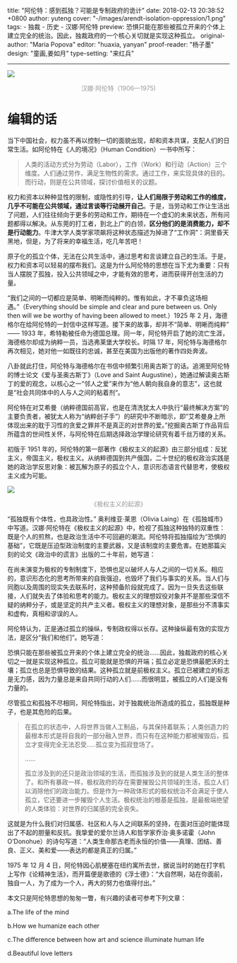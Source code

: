 title: "阿伦特：感到孤独？可能是专制政府的诡计"
date: 2018-02-13 20:38:52 +0800
author: yuteng
cover: "-/images/arendt-isolation-oppression/1.png"
tags:
    - 独裁
    - 历史
    - 汉娜·阿伦特
preview: 恐惧只能在那些被孤立开来的个体上建立完全的统治。因此，独裁政府的一个核心关切就是实现这种孤立。
original-author: "Maria Popova"
editor: "huaxia, yanyan"
proof-reader: "杨子墨"
design: "童画,姜如月"
type-setting: "来红兵"

---

![](-/images/arendt-isolation-oppression/1.png)
<center><font color=#999>汉娜·阿伦特（1906—1975)</font></center>

# 编辑的话

当下中国社会，权力虽不再以控制一切的面貌出现，却和资本共谋，支配人们的日常生活。如阿伦特在《人的境况》（Human Condition）一书中所写：

> 人类的活动方式分为劳动（Labor），工作（Work）和行动（Action）三个维度。人们通过劳作，满足生物性的需求。通过工作，来实现具体的目的。而行动，则是在公共领域，探讨价值相关的议题。

权力和资本以种种显性的限制，或隐性的引导，**让人们局限于劳动和工作的维度，几乎不可能在公共领域，通过言谈等行动展开自己**。于是，当劳动和工作让生活出了问题，人们往往倾向于更多的劳动和工作，期待在一个虚幻的未来状态，所有问题都得以解决。从东莞的打工者，到北上广的白领，**区分他们的是消费能力，却不是行动能力**。牛津大学人类学家项飙将这种状态描述为掉进了“工作洞”：洞里昏天黑地，但是，为了将来的幸福生活，吃几年苦吧！

原子化的孤立个体，无法在公共生活中，通过思考和言谈建立自己的生活。于是，权力和资本可以轻易的摆布我们。这是为什么阿伦特的思想在当下尤为重要：只有当人摆脱了孤独，投入公共领域之中，才能有效的思考，进而获得开创生活的力量。

“我们之间的一切都应是简单、明晰而纯粹的。惟有如此，才不辜负这场相遇。”（Everything should be simple and clear and pure between us. Only then will we be worthy of having been allowed to meet.）1925 年 2 月，海德格尔在给阿伦特的一封信中这样写道。接下来的故事，却并不“简单、明晰而纯粹” —— 1933 年，希特勒被任命为德国总理。同一年，阿伦特开启了她的流亡生涯，海德格尔却成为纳粹一员，当选弗莱堡大学校长。时隔 17 年，阿伦特与海德格尔再次相见，她对他一如既往的忠诚，甚至在美国为出版他的著作四处奔波。

八卦就此打住，阿伦特与海德格尔在书信中频繁引用奥古斯丁的话。追溯至阿伦特的博士论文《爱与圣奥古斯丁》（Love and Saint Augustine），她通过解读奥古斯丁的爱的观念，以核心之一“邻人之爱”来作为“他人朝向我自身的意志”，这也就是“社会共同体中的人与人之间的粘着剂“。

阿伦特在对艾希曼（纳粹德国前高官，也是在清洗犹太人中执行“最终解决方案”的主要负责者，被犹太人称为“纳粹刽子手”）的研究中不断暗示，即”艾希曼身上所体现出来的耽于习性的贪爱之罪并不是真正的对世界的爱。”挖掘奥古斯丁作品背后所蕴含的世间性关怀，与阿伦特在后期选择政治学理论研究有着千丝万缕的关系。

初版于 1951 年的，阿伦特的第一部著作《极权主义的起源》由三部分组成：反犹主义，帝国主义，极权主义。从纳粹德国到共产俄国，二十世纪的极权政治实践是她的政治学反思对象：被瓦解为原子的孤立个人，意识形态语言代替思考，使极权主义成为可能。

![](-/images/arendt-isolation-oppression/2.png)
<center><font color=#999>《极权主义的起源》</font></center>

“孤独既有个体性，也具政治性。” 奥利维亚·莱恩（Olivia Laing）在《孤独城市》中写道。汉娜·阿伦特在《极权主义的起源》中，检视了孤独这种独特的双重性：既是个人的煎熬，也是政治生活中不可回避的潮流。阿伦特将孤独描绘为“恐惧的基础”，它既是压迫型政治制度的主要武器，又是该制度的主要危害。在她那篇尖刻的论文《政治中的谎言》出版的二十年前，她写道：

在尚未演变为极权的专制制度下，恐惧也足以破坏人与人之间的一切关系。相应的，意识形态化的思考所带来的自我强迫，也毁坏了我们与事实的关系。当人们与同胞以及周围的现实失去联系时，这种预备阶段就完成了。因为一旦失去这些联接，人们就失去了体验和思考的能力。极权主义的理想奴役对象并不是那些深信不疑的纳粹分子，或是坚定的共产主义者。极权主义的理想对象，是那些分不清事实和虚构，真相和谬误的人。

阿伦特认为，正是通过孤立的操纵，专制政权得以长存。这种操纵最有效的实现方法，是区分“我们和他们”。她写道：

恐惧只能在那些被孤立开来的个体上建立完全的统治……因此，独裁政府的核心关切之一就是实现这种孤立。孤立可能就是恐惧的开端；孤立必定是恐惧最肥沃的土壤；孤立也总是恐惧导致的结果。这种孤立就是前极权主义。孤立已被建立的标志是无力感，因为力量总是来自共同行动的人们......而很明显，被孤立的人们是没有力量的。

尽管孤立和孤独不尽相同，阿伦特指出，对于独裁统治所造成的孤立，孤独既是种子，也是其危险的后果。

> 在孤立的状态中，人将世界当做人工制品，与其保持着联系；人类创造力的最根本形式是将自我的一部分融入世界，而只有在这种能力都被摧毁后，孤立才变得完全无法忍受.....孤立变为孤寂登场了。
>
> ......
>
> 孤立涉及到的还只是政治领域的生活，而孤独涉及到的就是人类生活的整体了。和所有暴政一样，极权政府的存在需要摧毁公共领域的生活，孤立人们以消除他们的政治能力。但是作为一种政体形式的极权统治不会满足于使人孤立，它还要进一步摧毁个人生活。极权统治的根基是孤独，是最极端绝望的人类体验：对世界的归属感的完全丧失。

这就是为什么我们对归属感、社区和人与人之间联系的坚持，在面对压迫时能体现出了不起的胆量和反抗。我挚爱的爱尔兰诗人和哲学家乔治·奥多诺霍（John O’Donohue）的诗句写道：“人类生命那古老而永恒的价值——真理、团结、善良、正义、美和爱——表达的都是真正的归属。”

1975 年 12 月 4 日，阿伦特因心肌梗塞在纽约寓所去世，据说当时的她在打字机上写作《论精神生活》，而开篇便是歌德的《浮士德》：“大自然啊，站在你面前，独自一人，为了成为一个人，再大的努力也值得付出。”


本文只是阿伦特思想的匆匆一瞥，有兴趣的读者可参考下列文章：

a.The life of the mind

b.How we humanize each other

c.The difference between how art and science illuminate human life

d.Beautiful love letters
